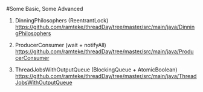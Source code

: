 #Some Basic, Some Advanced

1. DinningPhilosophers (ReentrantLock) 
		https://github.com/ramteke/threadDay/tree/master/src/main/java/DinningPhilosophers
		
2. ProducerConsumer (wait + notifyAll)
		https://github.com/ramteke/threadDay/tree/master/src/main/java/ProducerConsumer
		
3. ThreadJobsWithOutputQueue (BlockingQueue + AtomicBoolean)
		https://github.com/ramteke/threadDay/tree/master/src/main/java/ThreadJobsWithOutputQueue
